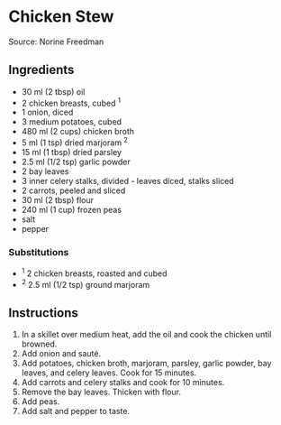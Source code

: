 # Chicken Stew #

Source: Norine Freedman

## Ingredients ##
* 30 ml (2 tbsp) oil
* 2 chicken breasts, cubed <sup>1</sup>
* 1 onion, diced
* 3 medium potatoes, cubed
* 480 ml (2 cups) chicken broth
* 5 ml (1 tsp) dried marjoram <sup>2</sup>
* 15 ml (1 tbsp) dried parsley
* 2.5 ml (1/2 tsp) garlic powder
* 2 bay leaves
* 3 inner celery stalks, divided - leaves diced, stalks sliced
* 2 carrots, peeled and sliced
* 30 ml (2 tbsp) flour
* 240 ml (1 cup) frozen peas
* salt
* pepper

### Substitutions ###
* <sup>1</sup> 2 chicken breasts, roasted and cubed
* <sup>2</sup> 2.5 ml (1/2 tsp) ground marjoram

## Instructions ##
1. In a skillet over medium heat, add the oil and cook the chicken until browned.
1. Add onion and sauté.
1. Add potatoes, chicken broth, marjoram, parsley, garlic powder, bay leaves, and celery leaves. Cook for 15 minutes.
1. Add carrots and celery stalks and cook for 10 minutes.
1. Remove the bay leaves. Thicken with flour.
1. Add peas.
1. Add salt and pepper to taste.
